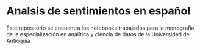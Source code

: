 # Analsis de sentimientos en español
Este repositorio se encuentra los notebooks trabajados para la monografía de la especialización en analítica y ciencia de datos de la Universidad de Antioquia
